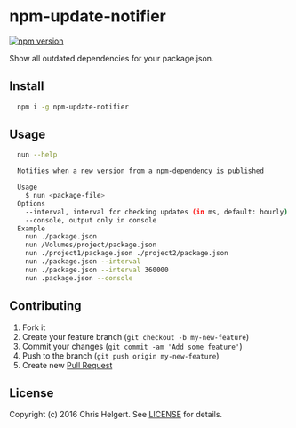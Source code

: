 # npm-update-notifier

[![npm version](https://badge.fury.io/js/npm-update-notifier.svg)](https://badge.fury.io/js/npm-update-notifier)

Show all outdated dependencies for your package.json.

## Install

```bash
  npm i -g npm-update-notifier
```

## Usage

```bash
  nun --help

  Notifies when a new version from a npm-dependency is published

  Usage
    $ nun <package-file>
  Options
    --interval, interval for checking updates (in ms, default: hourly)
    --console, output only in console
  Example
    nun ./package.json
    nun /Volumes/project/package.json
    nun ./project1/package.json ./project2/package.json
    nun ./package.json --interval
    nun ./package.json --interval 360000
    nun .package.json --console
```

## Contributing

1. Fork it
2. Create your feature branch (`git checkout -b my-new-feature`)
3. Commit your changes (`git commit -am 'Add some feature'`)
4. Push to the branch (`git push origin my-new-feature`)
5. Create new [Pull Request](../../pull/new/master)

## License

Copyright (c) 2016 Chris Helgert. See [LICENSE](./LICENSE.md) for details.
